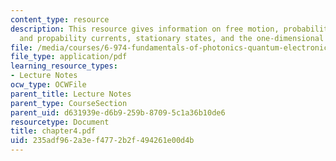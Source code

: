 ```yaml
---
content_type: resource
description: This resource gives information on free motion, probability conservation
  and propability currents, stationary states, and the one-dimensional harmonic oscillator.
file: /media/courses/6-974-fundamentals-of-photonics-quantum-electronics-spring-2006/235adf962a3ef4772b2f494261e00d4b_chapter4.pdf
file_type: application/pdf
learning_resource_types:
- Lecture Notes
ocw_type: OCWFile
parent_title: Lecture Notes
parent_type: CourseSection
parent_uid: d631939e-d6b9-259b-8709-5c1a36b10de6
resourcetype: Document
title: chapter4.pdf
uid: 235adf96-2a3e-f477-2b2f-494261e00d4b
---
```

